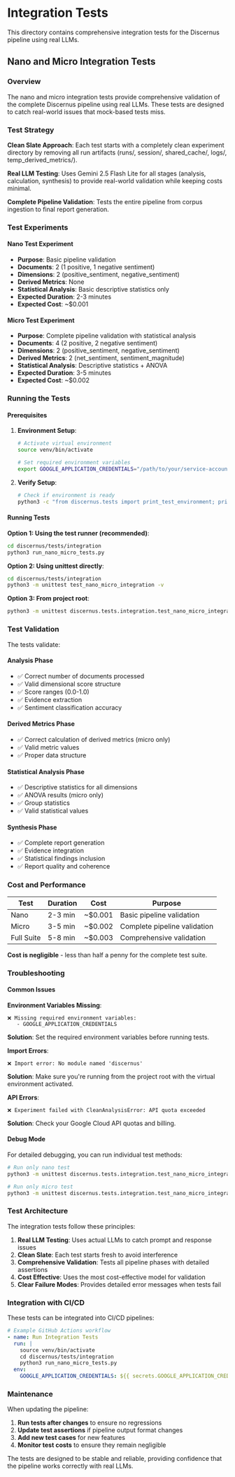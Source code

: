 # Integration Tests

This directory contains comprehensive integration tests for the Discernus pipeline using real LLMs.

## Nano and Micro Integration Tests

### Overview

The nano and micro integration tests provide comprehensive validation of the complete Discernus pipeline using real LLMs. These tests are designed to catch real-world issues that mock-based tests miss.

### Test Strategy

**Clean Slate Approach**: Each test starts with a completely clean experiment directory by removing all run artifacts (runs/, session/, shared_cache/, logs/, temp_derived_metrics/).

**Real LLM Testing**: Uses Gemini 2.5 Flash Lite for all stages (analysis, calculation, synthesis) to provide real-world validation while keeping costs minimal.

**Complete Pipeline Validation**: Tests the entire pipeline from corpus ingestion to final report generation.

### Test Experiments

#### Nano Test Experiment
- **Purpose**: Basic pipeline validation
- **Documents**: 2 (1 positive, 1 negative sentiment)
- **Dimensions**: 2 (positive_sentiment, negative_sentiment)
- **Derived Metrics**: None
- **Statistical Analysis**: Basic descriptive statistics only
- **Expected Duration**: 2-3 minutes
- **Expected Cost**: ~$0.001

#### Micro Test Experiment
- **Purpose**: Complete pipeline validation with statistical analysis
- **Documents**: 4 (2 positive, 2 negative sentiment)
- **Dimensions**: 2 (positive_sentiment, negative_sentiment)
- **Derived Metrics**: 2 (net_sentiment, sentiment_magnitude)
- **Statistical Analysis**: Descriptive statistics + ANOVA
- **Expected Duration**: 3-5 minutes
- **Expected Cost**: ~$0.002

### Running the Tests

#### Prerequisites

1. **Environment Setup**:
   ```bash
   # Activate virtual environment
   source venv/bin/activate
   
   # Set required environment variables
   export GOOGLE_APPLICATION_CREDENTIALS="/path/to/your/service-account.json"
   ```

2. **Verify Setup**:
   ```bash
   # Check if environment is ready
   python3 -c "from discernus.tests import print_test_environment; print_test_environment()"
   ```

#### Running Tests

**Option 1: Using the test runner (recommended)**:
```bash
cd discernus/tests/integration
python3 run_nano_micro_tests.py
```

**Option 2: Using unittest directly**:
```bash
cd discernus/tests/integration
python3 -m unittest test_nano_micro_integration -v
```

**Option 3: From project root**:
```bash
python3 -m unittest discernus.tests.integration.test_nano_micro_integration -v
```

### Test Validation

The tests validate:

#### Analysis Phase
- ✅ Correct number of documents processed
- ✅ Valid dimensional score structure
- ✅ Score ranges (0.0-1.0)
- ✅ Evidence extraction
- ✅ Sentiment classification accuracy

#### Derived Metrics Phase
- ✅ Correct calculation of derived metrics (micro only)
- ✅ Valid metric values
- ✅ Proper data structure

#### Statistical Analysis Phase
- ✅ Descriptive statistics for all dimensions
- ✅ ANOVA results (micro only)
- ✅ Group statistics
- ✅ Valid statistical values

#### Synthesis Phase
- ✅ Complete report generation
- ✅ Evidence integration
- ✅ Statistical findings inclusion
- ✅ Report quality and coherence

### Cost and Performance

| Test | Duration | Cost | Purpose |
|------|----------|------|---------|
| Nano | 2-3 min | ~$0.001 | Basic pipeline validation |
| Micro | 3-5 min | ~$0.002 | Complete pipeline validation |
| Full Suite | 5-8 min | ~$0.003 | Comprehensive validation |

**Cost is negligible** - less than half a penny for the complete test suite.

### Troubleshooting

#### Common Issues

**Environment Variables Missing**:
```
❌ Missing required environment variables:
   - GOOGLE_APPLICATION_CREDENTIALS
```
**Solution**: Set the required environment variables before running tests.

**Import Errors**:
```
❌ Import error: No module named 'discernus'
```
**Solution**: Make sure you're running from the project root with the virtual environment activated.

**API Errors**:
```
❌ Experiment failed with CleanAnalysisError: API quota exceeded
```
**Solution**: Check your Google Cloud API quotas and billing.

#### Debug Mode

For detailed debugging, you can run individual test methods:

```bash
# Run only nano test
python3 -m unittest discernus.tests.integration.test_nano_micro_integration.TestNanoMicroIntegration.test_nano_experiment_integration -v

# Run only micro test
python3 -m unittest discernus.tests.integration.test_nano_micro_integration.TestNanoMicroIntegration.test_micro_experiment_integration -v
```

### Test Architecture

The integration tests follow these principles:

1. **Real LLM Testing**: Uses actual LLMs to catch prompt and response issues
2. **Clean Slate**: Each test starts fresh to avoid interference
3. **Comprehensive Validation**: Tests all pipeline phases with detailed assertions
4. **Cost Effective**: Uses the most cost-effective model for validation
5. **Clear Failure Modes**: Provides detailed error messages when tests fail

### Integration with CI/CD

These tests can be integrated into CI/CD pipelines:

```yaml
# Example GitHub Actions workflow
- name: Run Integration Tests
  run: |
    source venv/bin/activate
    cd discernus/tests/integration
    python3 run_nano_micro_tests.py
  env:
    GOOGLE_APPLICATION_CREDENTIALS: ${{ secrets.GOOGLE_APPLICATION_CREDENTIALS }}
```

### Maintenance

When updating the pipeline:

1. **Run tests after changes** to ensure no regressions
2. **Update test assertions** if pipeline output format changes
3. **Add new test cases** for new features
4. **Monitor test costs** to ensure they remain negligible

The tests are designed to be stable and reliable, providing confidence that the pipeline works correctly with real LLMs.
